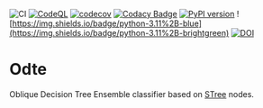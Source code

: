 ![CI](https://github.com/Doctorado-ML/Odte/workflows/CI/badge.svg)
[![CodeQL](https://github.com/Doctorado-ML/Odte/actions/workflows/codeql-analysis.yml/badge.svg)](https://github.com/Doctorado-ML/Odte/actions/workflows/codeql-analysis.yml)
[![codecov](https://codecov.io/gh/Doctorado-ML/odte/branch/master/graph/badge.svg)](https://codecov.io/gh/Doctorado-ML/odte)
[![Codacy Badge](https://app.codacy.com/project/badge/Grade/f4b5ef87584b4095b6e49aefbe594c82)](https://www.codacy.com/gh/Doctorado-ML/Odte/dashboard?utm_source=github.com&utm_medium=referral&utm_content=Doctorado-ML/Odte&utm_campaign=Badge_Grade)
[![PyPI version](https://badge.fury.io/py/Odte.svg)](https://badge.fury.io/py/Odte)
![https://img.shields.io/badge/python-3.11%2B-blue](https://img.shields.io/badge/python-3.11%2B-brightgreen)
[![DOI](https://zenodo.org/badge/271595804.svg)](https://zenodo.org/badge/latestdoi/271595804)

# Odte

Oblique Decision Tree Ensemble classifier based on [STree](https://github.com/doctorado-ml/stree) nodes.
